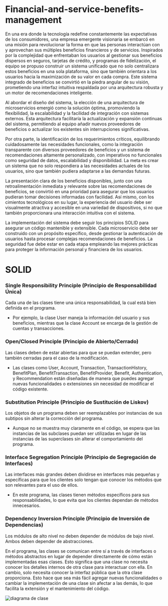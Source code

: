 # Financial-and-service-benefits-management
En una era donde la tecnología redefine constantemente las expectativas de los consumidores, una empresa emergente visionaria se embarcó en una misión para revolucionar la forma en que las personas interactúan con y aprovechan sus múltiples beneficios financieros y de servicios. Inspirados por la complejidad que enfrentaban los usuarios al gestionar sus beneficios dispersos en seguros, tarjetas de crédito, y programas de fidelización, el equipo se propuso construir un sistema unificado que no solo centralizara estos beneficios en una sola plataforma, sino que también orientara a los usuarios hacia la maximización de su valor en cada compra. Este sistema integrado de beneficios se convirtió en la piedra angular de su visión, prometiendo una interfaz intuitiva respaldada por una arquitectura robusta y un motor de recomendaciones inteligente.

Al abordar el diseño del sistema, la elección de una arquitectura de microservicios emergió como la solución óptima, promoviendo la flexibilidad, la escalabilidad y la facilidad de integración con sistemas externos. Esta arquitectura facilitaría la actualización y expansión continuas del sistema, permitiendo al equipo añadir nuevos proveedores de beneficios o actualizar los existentes sin interrupciones significativas.

Por otra parte, la identificación de los requerimientos críticos, equilibrando cuidadosamente las necesidades funcionales, como la integración transparente con diversos proveedores de beneficios y un sistema de recomendaciones altamente personalizado, con imperativos no funcionales como seguridad de datos, escalabilidad y disponibilidad. La meta es crear un sistema que no solo respondiera a las necesidades actuales de los usuarios, sino que también pudiera adaptarse a las demandas futuras.

La presentación clara de los beneficios disponibles, junto con una retroalimentación inmediata y relevante sobre las recomendaciones de beneficios, se convirtió en una prioridad para asegurar que los usuarios pudieran tomar decisiones informadas con facilidad. Así mismo, con los cimientos tecnológicos en su lugar, la experiencia del usuario debe ser visualmente atractiva y accesible en una variedad de dispositivos, si no que también proporcionara una interacción intuitiva con el sistema.

La implementación del sistema debe seguir los principios SOLID para asegurar un código mantenible y extensible. Cada microservicio debe ser construido con un propósito específico, desde gestionar la autenticación de usuarios hasta procesar complejas recomendaciones de beneficios. La seguridad fue debe estar en cada etapa empleando las mejores prácticas para proteger la información personal y financiera de los usuarios.

# SOLID

### Single Responsibility Principle (Principio de Responsabilidad Única)
Cada una de las clases tiene una única responsabilidad, la cual está bien definida en el programa.
* Por ejemplo, la clase User maneja la información del usuario y sus beneficios, mientras que la clase Account se encarga de la gestión de cuentas y transacciones.
  
### Open/Closed Principle (Principio de Abierto/Cerrado)
Las clases deben de estar abiertas para que se puedan extender, pero también cerradas para el caso de la modificación.
*  Las clases como User, Account, Transaction, TransactionHistory, BenefitPlan, BenefitTransaction, BenefitProvider, Benefit, Authentication, y Recommendation están diseñadas de manera que puedes agregar nuevas funcionalidades o extensiones sin necesidad de modificar el código existente.

### Substitution Principle (Principio de Sustitución de Liskov)
Los objetos de un programa deben ser reemplazables por instancias de sus subtipos sin alterar la corrección del programa.
* Aunque no se muestra muy claramente en el código, se espera que las instancias de las subclases puedan ser utilizadas en lugar de las instancias de las superclases sin alterar el comportamiento del programa.

### Interface Segregation Principle (Principio de Segregación de Interfaces)
Las interfaces más grandes deben dividirse en interfaces más pequeñas y específicas para que los clientes solo tengan que conocer los métodos que son relevantes para el uso de ellos. 
* En este programa, las clases tienen métodos específicos para sus responsabilidades, lo que evita que los clientes dependan de métodos innecesarios.

### Dependency Inversion Principle (Principio de Inversión de Dependencias)
Los módulos de alto nivel no deben depender de módulos de bajo nivel. Ambos deben depender de abstracciones. 

En el programa, las clases se comunican entre sí a través de interfaces o métodos abstractos en lugar de depender directamente de cómo están implementadas esas clases. Esto significa que una clase no necesita conocer los detalles internos de otra clase para interactuar con ella. En cambio, solo necesita conocer la interfaz pública que la otra clase proporciona. Esto hace que sea más fácil agregar nuevas funcionalidades o cambiar la implementación de una clase sin afectar a las demás, lo que facilita la extensión y el mantenimiento del código.


![diagrama de clase](https://github.com/CarolinaCastellon/Financial-and-service-benefits-management/assets/143035706/92be5929-d69f-416c-b85c-6f7b007eefba)
